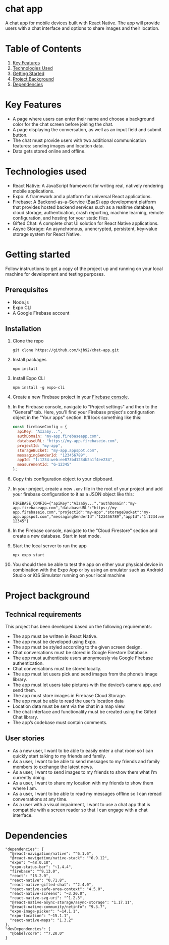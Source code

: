 # chat app

A chat app for mobile devices built with React Native. The app will
provide users with a chat interface and options to share images and their
location.

# Table of Contents

1. [Key Features](#key-features)
2. [Technologies Used](#technologies-used)
3. [Getting Started](#getting-started)
4. [Project Background](#project-background)
5. [Dependencies](#dependencies)

# Key Features
- A page where users can enter their name and choose a background color for the chat screen
before joining the chat.
- A page displaying the conversation, as well as an input field and submit button.
- The chat must provide users with two additional communication features: sending images
and location data.
- Data gets stored online and offline.

# Technologies used

- React Native: A JavaScript framework for writing real, natively rendering mobile applications.
- Expo: A framework and a platform for universal React applications.
- Firebase: A Backend-as-a-Service (BaaS) app development platform that provides hosted backend services such as a realtime database, cloud storage, authentication, crash reporting, machine learning, remote configuration, and hosting for your static files.
- Gifted Chat: A complete chat UI solution for React Native applications.
- Async Storage: An asynchronous, unencrypted, persistent, key-value storage system for React Native.

# Getting started

Follow instructions to get a copy of the project up and running on your local machine for development and testing purposes.

## Prerequisites

- Node.js
- Expo CLI
- A Google Firebase account

## Installation

1. Clone the repo
   ```
   git clone https://github.com/kjb92/chat-app.git
   ```
2. Install packages
   ```
   npm install
   ```
3. Install Expo CLI
   ```
   npm install -g expo-cli
   ```
4. Create a new Firebase project in your [Firebase console](https://console.firebase.google.com/). 

5. In the Firebase console, navigate to "Project settings" and then to the "General" tab. Here, you'll find your Firebase project's configuration object in the "Your apps" section. It'll look something like this:

   ```javascript
   const firebaseConfig = {
     apiKey: "AIzaSy...",
     authDomain: "my-app.firebaseapp.com",
     databaseURL: "https://my-app.firebaseio.com",
     projectId: "my-app",
     storageBucket: "my-app.appspot.com",
     messagingSenderId: "123456789",
     appId: "1:1234:web:ee873bd1234b2a1f4ee234",
     measurementId: "G-12345"
   };
   ```
   
6. Copy this configuration object to your clipboard.

7. In your project, create a new `.env` file in the root of your project and add your firebase configuration to it as a JSON object like this:

   ```
   FIREBASE_CONFIG={"apiKey":"AIzaSy...","authDomain":"my-app.firebaseapp.com","databaseURL":"https://my-app.firebaseio.com","projectId":"my-app","storageBucket":"my-app.appspot.com","messagingSenderId":"123456789","appId":"1:1234:web:ee873bd1234b2a1f4ee234","measurementId":"G-12345"}
   ```

8. In the Firebase console, navigate to the "Cloud Firestore" section and create a new database. Start in test mode.

9. Start the local server to run the app
   ```
   npx expo start
   ```

10. You should then be able to test the app on either your physical device in combination with the Expo App or by using an emulator such as Android Studio or iOS Simulator running on your local machine

# Project background

## Technical requirements
This project has been developed based on the following requirements: 

- The app must be written in React Native.
- The app must be developed using Expo.
- The app must be styled according to the given screen design.
- Chat conversations must be stored in Google Firestore Database.
- The app must authenticate users anonymously via Google Firebase authentication.
- Chat conversations must be stored locally.
- The app must let users pick and send images from the phone’s image library.
- The app must let users take pictures with the device’s camera app, and send them.
- The app must store images in Firebase Cloud Storage.
- The app must be able to read the user’s location data
- Location data must be sent via the chat in a map view.
- The chat interface and functionality must be created using the Gifted Chat library.
- The app’s codebase must contain comments.

## User stories

- As a new user, I want to be able to easily enter a chat room so I can quickly start talking to my friends and family.
- As a user, I want to be able to send messages to my friends and family members to exchange the latest news.
- As a user, I want to send images to my friends to show them what I’m currently doing.
- As a user, I want to share my location with my friends to show them where I am.
- As a user, I want to be able to read my messages offline so I can reread conversations at any time.
- As a user with a visual impairment, I want to use a chat app that is compatible with a screen reader so that I can engage with a chat interface.



# Dependencies
```
"dependencies": {
  "@react-navigation/native": "^6.1.6",
  "@react-navigation/native-stack": "^6.9.12",
  "expo": "~48.0.18",
  "expo-status-bar": "~1.4.4",
  "firebase": "^9.13.0",
  "react": "18.2.0",
  "react-native": "0.71.8",
  "react-native-gifted-chat": "^2.4.0",
  "react-native-safe-area-context": "4.5.0",
  "react-native-screens": "~3.20.0",
  "react-native-svg-uri": "^1.2.3",
  "@react-native-async-storage/async-storage": "1.17.11",
  "@react-native-community/netinfo": "9.3.7",
  "expo-image-picker": "~14.1.1",
  "expo-location": "~15.1.1",
  "react-native-maps": "1.3.2"
},
"devDependencies": {
  "@babel/core": "^7.20.0"
}
```